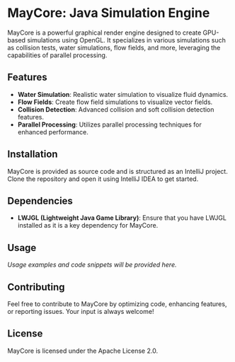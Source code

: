 # MayCore: Java Simulation Engine

MayCore is a powerful graphical render engine designed to create GPU-based simulations using OpenGL. It specializes in various simulations such as collision tests, water simulations, flow fields, and more, leveraging the capabilities of parallel processing.

## Features

- **Water Simulation**: Realistic water simulation to visualize fluid dynamics.
- **Flow Fields**: Create flow field simulations to visualize vector fields.
- **Collision Detection**: Advanced collision and soft collision detection features.
- **Parallel Processing**: Utilizes parallel processing techniques for enhanced performance.

## Installation

MayCore is provided as source code and is structured as an IntelliJ project. Clone the repository and open it using IntelliJ IDEA to get started.

## Dependencies

- **LWJGL (Lightweight Java Game Library)**: Ensure that you have LWJGL installed as it is a key dependency for MayCore.

## Usage

_Usage examples and code snippets will be provided here._

## Contributing

Feel free to contribute to MayCore by optimizing code, enhancing features, or reporting issues. Your input is always welcome!

## License

MayCore is licensed under the Apache License 2.0.

